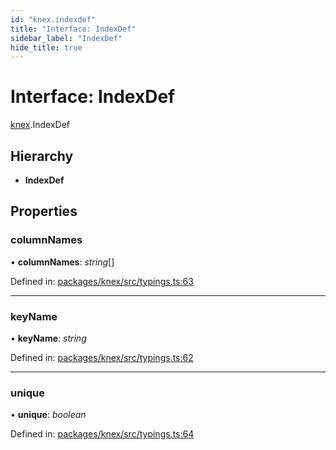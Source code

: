 ```yaml
---
id: "knex.indexdef"
title: "Interface: IndexDef"
sidebar_label: "IndexDef"
hide_title: true
---
```


# Interface: IndexDef

[knex](../modules/knex.md).IndexDef

## Hierarchy

* **IndexDef**

## Properties

### columnNames

• **columnNames**: *string*[]

Defined in: [packages/knex/src/typings.ts:63](https://github.com/mikro-orm/mikro-orm/blob/969d4229bd/packages/knex/src/typings.ts#L63)

___

### keyName

• **keyName**: *string*

Defined in: [packages/knex/src/typings.ts:62](https://github.com/mikro-orm/mikro-orm/blob/969d4229bd/packages/knex/src/typings.ts#L62)

___

### unique

• **unique**: *boolean*

Defined in: [packages/knex/src/typings.ts:64](https://github.com/mikro-orm/mikro-orm/blob/969d4229bd/packages/knex/src/typings.ts#L64)
